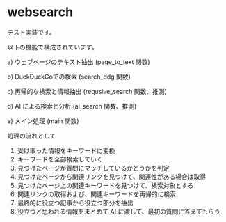 # websearch

テスト実装です。

以下の機能で構成されています。

a) ウェブページのテキスト抽出 (page_to_text 関数)

b) DuckDuckGoでの検索 (search_ddg 関数)

c) 再帰的な検索と情報抽出 (requsive_search 関数、推測)

d) AI による検索と分析 (ai_search 関数、推測)

e) メイン処理 (main 関数)


処理の流れとして

1. 受け取った情報をキーワードに変換
2. キーワードを全部検索していく
3. 見つけたページが質問にマッチしているかどうかを判定
4. 見つけたページから関連リンクを見つけて、関連性がある場合は取得
5. 見つけたページ上の関連キーワードを見つけて、検索対象とする
6. 関連リンクの取得および、関連キーワードを再帰的に検索
7. 最終的に役立つ記事から役立つ部分を抽出
8. 役立つと思われる情報をまとめて AI に渡して、最初の質問に答えてもらう

